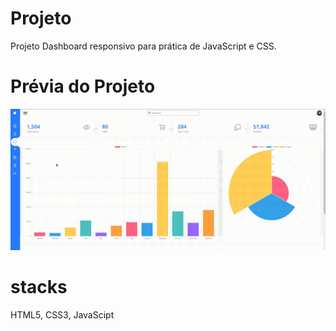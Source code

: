 # Projeto

Projeto Dashboard responsivo para prática  de JavaScript e CSS.

# Prévia do Projeto

![](dashboard.gif)

# stacks

HTML5, CSS3, JavaScipt